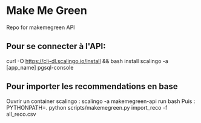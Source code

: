 # Make Me Green
Repo for makemegreen API

## Pour se connecter à l'API:

curl -O https://cli-dl.scalingo.io/install && bash install
scalingo -a [app_name] pgsql-console


## Pour importer les recommendations en base
Ouvrir un container scalingo :
scalingo -a makemegreen-api run bash
Puis :
PYTHONPATH=. python scripts/makemegreen.py import_reco -f all_reco.csv